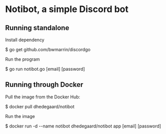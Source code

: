 # Notibot, a simple Discord bot
## Running standalone ##

Install dependency

$ go get github.com/bwmarrin/discordgo

Run the program

$ go run notibot.go [email] [password]

## Running through Docker ##

Pull the image from the Docker Hub:

$ docker pull dhedegaard/notibot

Run the image

$ docker run -d --name notibot dhedegaard/notibot app [email] [password]
